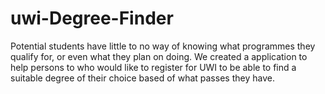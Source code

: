 # uwi-Degree-Finder
Potential students have little to no way of knowing what programmes they qualify for, or even what they plan on doing.
We created a application to help persons to who would like to register for UWI to be able to find a suitable degree of their choice based of what passes they have.

